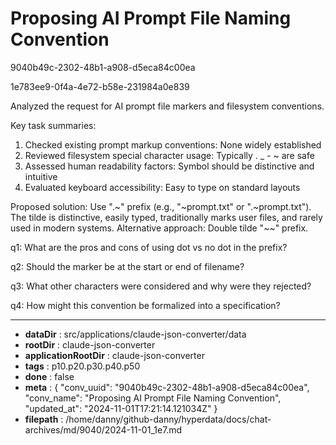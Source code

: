 # Proposing AI Prompt File Naming Convention

9040b49c-2302-48b1-a908-d5eca84c00ea

1e783ee9-0f4a-4e72-b58e-231984a0e839

 Analyzed the request for AI prompt file markers and filesystem conventions.

Key task summaries:
1. Checked existing prompt markup conventions: None widely established
2. Reviewed filesystem special character usage: Typically . _ - ~ are safe
3. Assessed human readability factors: Symbol should be distinctive and intuitive
4. Evaluated keyboard accessibility: Easy to type on standard layouts

Proposed solution:
Use ".~" prefix (e.g., "~prompt.txt" or ".~prompt.txt"). The tilde is distinctive, easily typed, traditionally marks user files, and rarely used in modern systems. Alternative approach: Double tilde "~~" prefix.

q1: What are the pros and cons of using dot vs no dot in the prefix?

q2: Should the marker be at the start or end of filename?

q3: What other characters were considered and why were they rejected?

q4: How might this convention be formalized into a specification?

---

* **dataDir** : src/applications/claude-json-converter/data
* **rootDir** : claude-json-converter
* **applicationRootDir** : claude-json-converter
* **tags** : p10.p20.p30.p40.p50
* **done** : false
* **meta** : {
  "conv_uuid": "9040b49c-2302-48b1-a908-d5eca84c00ea",
  "conv_name": "Proposing AI Prompt File Naming Convention",
  "updated_at": "2024-11-01T17:21:14.121034Z"
}
* **filepath** : /home/danny/github-danny/hyperdata/docs/chat-archives/md/9040/2024-11-01_1e7.md